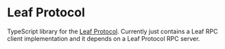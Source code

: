# Leaf Protocol

TypeScript library for the [Leaf Protocol][lp]. Currently just contains a Leaf RPC client implementation
and it depends on a Leaf Protocol RPC server.

[lp]: https://github.com/commune-os/agentic-fediverse/blob/main/leaf-protocol-draft.md#leaf-protocol-draft
